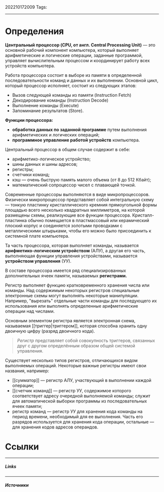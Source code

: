 202210172009
Tags:
___
# Определения

**Центральный процессор (CPU, от англ. Central Processing Unit)** — это основной рабочий компонент компьютера, который выполняет арифметические и логические операции, заданные программой, управляет вычислительным процессом и координирует работу всех устройств компьютера.

Работа процессора состоит в выборе из памяти в определенной последовательности команд и данных и их выполнении. Основной цикл, который процессор исполняет, состоит из следующих этапов:

-   Вызов следующей команды из памяти (Instruction Fetch)
-   Декодирование команды (Instruction Decode)
-   Выполнение команды (Execute)
-   Запоминание результатов (Store).

**Функции процессора:**

-   **обработка данных по заданной программе** путем выполнения арифметических и логических операций;
-   **программное управление работой устройств** компьютера.


Центральный процессор в общем случае содержит в себе:
-   арифметико-логическое устройство;
-   шины данных и шины адресов;
-   регистры;
-   счетчики команд;
-   кэш — очень быструю память малого объема (от 8 до 512 Кбайт);
-   математический сопроцессор чисел с плавающей точкой.

Современные процессоры выполняются в виде микропроцессоров. Физически микропроцессор представляет собой интегральную схему — тонкую пластинку кристаллического кремния прямоугольной формы площадью всего несколько квадратных миллиметров, на которой размещены схемы, реализующие все функции процессора. Кристалл-пластинка обычно помещается в пластмассовый или керамический плоский корпус и соединяется золотыми проводками с металлическими штырьками, чтобы его можно было присоединить к системной плате компьютера. 

Та часть процессора, которая выполняет команды, называется **арифметико-логическим устройством** (АЛУ), а другая его часть, выполняющая функции управления устройствами, называется **устройством управления** (УУ).

В составе процессора имеется ряд специализированных дополнительных ячеек памяти, называемых **регистрами.**

Регистр выполняет функцию кратковременного хранения числа или команды. Над содержимым некоторых регистров специальные электронные схемы могут выполнять некоторые манипуляции. Например, "вырезать" отдельные части команды для последующего их использования или выполнять определенные арифметические операции над числами.

Основным элементом регистра является электронная схема, называемая [[триггер|триггером]], которая способна хранить одну двоичную цифру (разряд двоичного кода).

>_Регистр_ представляет собой совокупность триггеров, связанных друг с другом определённым образом общей системой управления.

Существует несколько типов регистров, отличающихся видом выполняемых операций. Некоторые важные регистры имеют свои названия, например:
- [[сумматор]] — регистр АЛУ, участвующий в выполнении каждой операции;
- [[счетчик команд]] — регистр УУ, содержимое которого соответствует адресу очередной выполняемой команды; служит для автоматической выборки программы из последовательных ячеек памяти;
- регистр команд — регистр УУ для хранения кода команды на период времени, необходимый для ее выполнения. Часть его разрядов используется для хранения кода операции, остальные — для хранения кодов адресов операндов.



# Ссылки
___
##### Links


---
##### Источники
